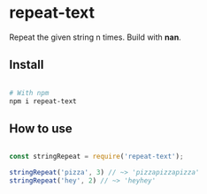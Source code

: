 # repeat-text  

Repeat the given string n times. Build with __nan__.

## Install 

```sh

# With npm 
npm i repeat-text  

```

## How to use 
```js 

const stringRepeat = require('repeat-text');

stringRepeat('pizza', 3) // ~> 'pizzapizzapizza'
stringRepeat('hey', 2) // ~> 'heyhey'

```

